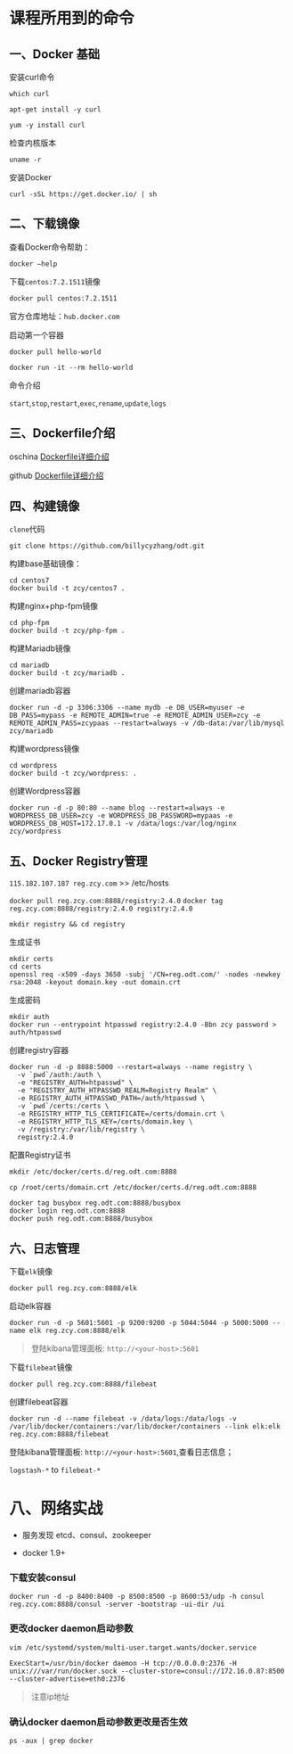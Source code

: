 # 课程所用到的命令

## 一、Docker 基础

安装curl命令

`which curl`

`apt-get install -y curl`

`yum -y install curl`

检查内核版本

`uname -r`

安装Docker

`curl -sSL https://get.docker.io/ | sh`

## 二、下载镜像

查看Docker命令帮助：

`docker —help`

下载`centos:7.2.1511`镜像

`docker pull centos:7.2.1511`

官方仓库地址：`hub.docker.com`

启动第一个容器

`docker pull hello-world`

`docker run -it --rm hello-world`

命令介绍

`start`,`stop`,`restart`,`exec`,`rename`,`update`,`logs`

## 三、Dockerfile介绍

oschina [Dockerfile详细介绍](http://t.cn/RU7Jlbf)

github [Dockerfile详细介绍](https://github.com/billycyzhang/Shell/blob/master/Dockerfile%E5%91%BD%E4%BB%A4%E8%AF%A6%E8%A7%A3.md)


## 四、构建镜像

`clone`代码

`git clone https://github.com/billycyzhang/odt.git`

构建base基础镜像：

```
cd centos7
docker build -t zcy/centos7 .
```

构建nginx+php-fpm镜像

```
cd php-fpm
docker build -t zcy/php-fpm .
```

构建Mariadb镜像

```
cd mariadb
docker build -t zcy/mariadb .
```

创建mariadb容器

```
docker run -d -p 3306:3306 --name mydb -e DB_USER=myuser -e DB_PASS=mypass -e REMOTE_ADMIN=true -e REMOTE_ADMIN_USER=zcy -e REMOTE_ADMIN_PASS=zcypaas --restart=always -v /db-data:/var/lib/mysql zcy/mariadb
```

构建wordpress镜像

```
cd wordpress
docker build -t zcy/wordpress: .
```

创建Wordpress容器

```
docker run -d -p 80:80 --name blog --restart=always -e WORDPRESS_DB_USER=zcy -e WORDPRESS_DB_PASSWORD=mypaas -e WORDPRESS_DB_HOST=172.17.0.1 -v /data/logs:/var/log/nginx zcy/wordpress
```

## 五、Docker Registry管理

`115.182.107.187 reg.zcy.com` >> /etc/hosts

`docker pull reg.zcy.com:8888/registry:2.4.0`
`docker tag reg.zcy.com:8888/registry:2.4.0 registry:2.4.0`

`mkdir registry && cd registry`

生成证书

```
mkdir certs
cd certs
openssl req -x509 -days 3650 -subj '/CN=reg.odt.com/' -nodes -newkey rsa:2048 -keyout domain.key -out domain.crt
```

生成密码

```
mkdir auth
docker run --entrypoint htpasswd registry:2.4.0 -Bbn zcy password > auth/htpasswd
```

创建registry容器

```
docker run -d -p 8888:5000 --restart=always --name registry \
  -v `pwd`/auth:/auth \
  -e "REGISTRY_AUTH=htpasswd" \
  -e "REGISTRY_AUTH_HTPASSWD_REALM=Registry Realm" \
  -e REGISTRY_AUTH_HTPASSWD_PATH=/auth/htpasswd \
  -v `pwd`/certs:/certs \
  -e REGISTRY_HTTP_TLS_CERTIFICATE=/certs/domain.crt \
  -e REGISTRY_HTTP_TLS_KEY=/certs/domain.key \
  -v /registry:/var/lib/registry \
  registry:2.4.0
```
配置Registry证书

`mkdir /etc/docker/certs.d/reg.odt.com:8888`

`cp /root/certs/domain.crt /etc/docker/certs.d/reg.odt.com:8888`

```
docker tag busybox reg.odt.com:8888/busybox
docker login reg.odt.com:8888
docker push reg.odt.com:8888/busybox
```

## 六、日志管理

下载`elk`镜像

`docker pull reg.zcy.com:8888/elk`

启动elk容器

`docker run -d -p 5601:5601 -p 9200:9200 -p 5044:5044 -p 5000:5000 --name elk reg.zcy.com:8888/elk`

> 登陆kibana管理面板: `http://<your-host>:5601`


下载`filebeat`镜像

`docker pull reg.zcy.com:8888/filebeat`

创建filebeat容器

`docker run -d --name filebeat -v /data/logs:/data/logs -v /var/lib/docker/containers:/var/lib/docker/containers --link elk:elk reg.zcy.com:8888/filebeat`

登陆kibana管理面板: `http://<your-host>:5601`,查看日志信息；

`logstash-*` to `filebeat-*`

# 八、网络实战

- 服务发现 etcd、consul、zookeeper

- docker 1.9+

### 下载安装consul

`docker run -d -p 8400:8400 -p 8500:8500 -p 8600:53/udp -h consul reg.zcy.com:8888/consul -server -bootstrap -ui-dir /ui
`

### 更改docker daemon启动参数

```
vim /etc/systemd/system/multi-user.target.wants/docker.service

ExecStart=/usr/bin/docker daemon -H tcp://0.0.0.0:2376 -H unix:///var/run/docker.sock --cluster-store=consul://172.16.0.87:8500 --cluster-advertise=eth0:2376
```
> 注意ip地址

### 确认docker daemon启动参数更改是否生效

`ps -aux | grep docker`